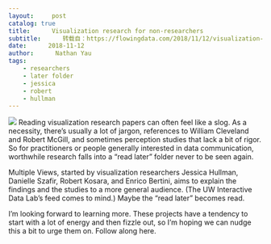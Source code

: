 ```yaml
---
layout:     post
catalog: true
title:      Visualization research for non-researchers
subtitle:      转载自：https://flowingdata.com/2018/11/12/visualization-research-for-non-researchers/
date:      2018-11-12
author:      Nathan Yau
tags:
    - researchers
    - later folder
    - jessica
    - robert
    - hullman
---
```


![](https://i1.wp.com/flowingdata.com/wp-content/uploads/2018/11/Multiple-Views-logo.png?resize=210%2C86&ssl=1)
Reading visualization research papers can often feel like a slog. As a necessity, there’s usually a lot of jargon, references to William Cleveland and Robert McGill, and sometimes perception studies that lack a bit of rigor. So for practitioners or people generally interested in data communication, worthwhile research falls into a “read later” folder never to be seen again.

Multiple Views, started by visualization researchers Jessica Hullman, Danielle Szafir, Robert Kosara, and Enrico Bertini, aims to explain the findings and the studies to a more general audience. (The UW Interactive Data Lab’s feed comes to mind.) Maybe the “read later” becomes read.

I’m looking forward to learning more. These projects have a tendency to start with a lot of energy and then fizzle out, so I’m hoping we can nudge this a bit to urge them on. Follow along here.
